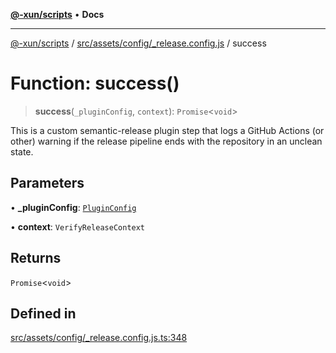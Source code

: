 [**@-xun/scripts**](../../../../../README.md) • **Docs**

***

[@-xun/scripts](../../../../../README.md) / [src/assets/config/\_release.config.js](../README.md) / success

# Function: success()

> **success**(`_pluginConfig`, `context`): `Promise`\<`void`\>

This is a custom semantic-release plugin step that logs a GitHub Actions (or
other) warning if the release pipeline ends with the repository in an unclean
state.

## Parameters

• **\_pluginConfig**: [`PluginConfig`](../type-aliases/PluginConfig.md)

• **context**: `VerifyReleaseContext`

## Returns

`Promise`\<`void`\>

## Defined in

[src/assets/config/\_release.config.js.ts:348](https://github.com/Xunnamius/xscripts/blob/b9218ee5f94be5da6a48d961950ed32307ad7f96/src/assets/config/_release.config.js.ts#L348)
